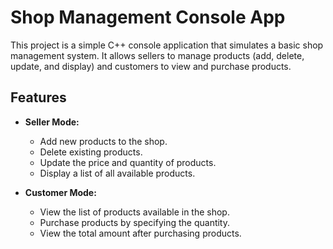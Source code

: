 # Shop Management Console App
This project is a simple C++ console application that simulates a basic shop management system. It allows sellers to manage products (add, delete, update, and display) and customers to view and purchase products.

## Features

- **Seller Mode:**
  - Add new products to the shop.
  - Delete existing products.
  - Update the price and quantity of products.
  - Display a list of all available products.

- **Customer Mode:**
  - View the list of products available in the shop.
  - Purchase products by specifying the quantity.
  - View the total amount after purchasing products.
